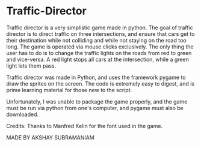 # Traffic-Director

Traffic director is a very simplistic game made in python. The goal of traffic director is to direct traffic on three intersections,
and ensure that cars get to their destination while not colliding and while not staying on the road too long. The game is operated
via mouse clicks exclusively. The only thing the user has to do is to change the traffic lights on the roads from red to green and 
vice-versa. A red light stops all cars at the intersection, while a green light lets them pass. 

Traffic director was made in Python, and uses the framework pygame to draw the sprites on the screen. The code is extremely 
easy to digest, and is prime learning material for those new to the script.

Unfortunately, I was unable to package the game properly, and the game must be run via python from one's computer, and pygame 
must also be downloaded.

Credits: Thanks to Manfred Kelin for the font used in the game.

MADE BY AKSHAY SUBRAMANIAM

